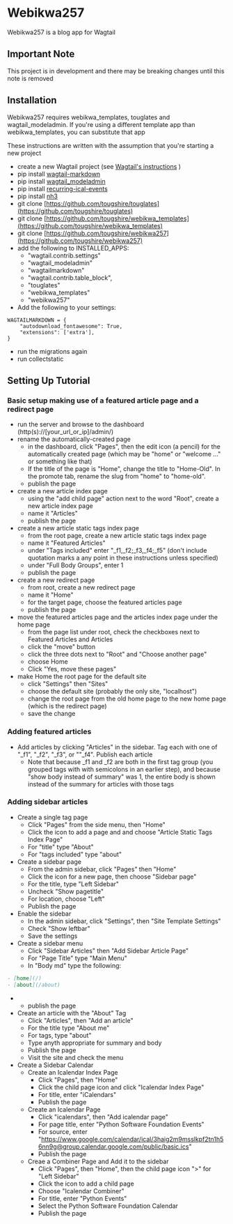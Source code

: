 # Webikwa257

Webikwa257 is a blog app for Wagtail

## Important Note

This project is in development and there may be breaking changes until this note is removed

## Installation

Webikwa257 requires webikwa_templates, touglates and wagtail_modeladmin. If you're using a different template app than webikwa_templates, you can substitute that app

These instructions are written with the assumption that you're starting a new project

- create a new Wagtail project (see [Wagtail's instructions](https://docs.wagtail.org/en/v6.2.1/getting_started/) )
- pip install [wagtail-markdown](https://pypi.org/project/wagtail-markdown/)
- pip install [wagtail_modeladmin](https://pypi.org/project/wagtail-modeladmin/)
- pip install [recurring-ical-events](https://pypi.org/project/recurring-ical-events/)
- pip install [nh3](https://pypi.org/project/nh3/)
- git clone [https://github.com/tougshire/touglates](https://github.com/tougshire/touglates)
- git clone [https://github.com/tougshire/webikwa_templates](https://github.com/tougshire/webikwa_templates)
- git clone [https://github.com/tougshire/webikwa257](https://github.com/tougshire/webikwa257)
- add the following to INSTALLED_APPS:
  - "wagtail.contrib.settings"
  - "wagtail_modeladmin"
  - "wagtailmarkdown"
  - "wagtail.contrib.table_block",
  - "touglates"
  - "webikwa_templates"
  - "webikwa257"
- Add the following to your settings:

```
WAGTAILMARKDOWN = {
    "autodownload_fontawesome": True,
    "extensions": ['extra'],
}
```

- run the migrations again
- run collectstatic

## Setting Up Tutorial

### Basic setup making use of a featured article page and a redirect page

- run the server and browse to the dashboard (http(s)://[your_url_or_ip]/admin/)
- rename the automatically-created page
  - in the dashboard, click "Pages", then the edit icon (a pencil) for the automatically created page (which may be "home" or "welcome ..." or something like that)
  - If the title of the page is "Home", change the title to "Home-Old".
    In the promote tab, rename the slug from "home" to "home-old".
  - publish the page
- create a new article index page
  - using the "add child page" action next to the word "Root", create a new article index page
  - name it "Articles"
  - publish the page
- create a new article static tags index page
  - from the root page, create a new article static tags index page
  - name it "Featured Articles"
  - under "Tags included" enter "\_f1,\_f2;\_f3,\_f4;\_f5" (don't include quotation marks a any point in these instructions unless specified)
  - under "Full Body Groups", enter 1
  - publish the page
- create a new redirect page
  - from root, create a new redirect page
  - name it "Home"
  - for the target page, choose the featured articles page
  - publish the page
- move the featured articles page and the articles index page under the home page
  - from the page list under root, check the checkboxes next to Featured Articles and Articles
  - click the "move" button
  - click the three dots next to "Root" and "Choose another page"
  - choose Home
  - Click "Yes, move these pages"
- make Home the root page for the default site
  - click "Settings" then "Sites"
  - choose the default site (probably the only site, "localhost")
  - change the root page from the old home page to the new home page (which is the redirect page)
  - save the change

### Adding featured articles

- Add articles by clicking "Articles" in the sidebar. Tag each with one of "\_f1", "\_f2", "\_f3", or ""\_f4". Publish each article
  - Note that because \_f1 and \_f2 are both in the first tag group (you grouped tags with with semicolons in an earlier step), and because "show body instead of summary" was 1, the entire body is shown instead of the summary for articles with those tags

### Adding sidebar articles

- Create a single tag page
  - Click "Pages" from the side menu, then "Home"
  - Click the icon to add a page and and choose "Article Static Tags Index Page"
  - For "title" type "About"
  - For "tags included" type "about"
- Create a sidebar page
  - From the admin sidebar, click "Pages" then "Home"
  - Click the icon for a new page, then choose "Sidebar page"
  - For the title, type "Left Sidebar"
  - Uncheck "Show pagetitle"
  - For location, choose "Left"
  - Publish the page
- Enable the sidebar
  - In the admin sidebar, click "Settings", then "Site Template Settings"
  - Check "Show leftbar"
  - Save the settings
- Create a sidebar menu
  - Click "Sidebar Articles" then "Add Sidebar Article Page"
  - For "Page Title" type "Main Menu"
  - In "Body md" type the following:

```markdown
- [home](/)
- [about](/about)
```

- - publish the page
- Create an article with the "About" Tag
  - Click "Articles", then "Add an article"
  - For the title type "About me"
  - For tags, type "about"
  - Type anyth appropriate for summary and body
  - Publish the page
  - Visit the site and check the menu
- Create a Sidebar Calendar
  - Create an Icalendar Index Page
    - Click "Pages", then "Home"
    - Click the child page icon and click "Icalendar Index Page"
    - For title, enter "iCalendars"
    - Publish the page
  - Create an Icalendar Page
    - Click "icalendars", then "Add icalendar page" 
    - For page title, enter "Python Software Foundation Events"
    - For source, enter "https://www.google.com/calendar/ical/3haig2m9msslkpf2tn1h56nn9g@group.calendar.google.com/public/basic.ics"
    - Publish the page
  - Creae a Combiner Page and Add it to the sidebar
    - Click "Pages", then "Home", then the child page icon ">" for "Left Sidebar"
    - Click the icon to add a child page
    - Choose "Icalendar Combiner"
    - For title, enter "Python Events"
    - Select the Python Software Foundation Calendar
    - Publish the page
